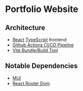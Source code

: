 # Portfolio Website

## Architecture

- [React](https://react.dev/) [TypeScript](https://www.typescriptlang.org/) frontend
- [Github Actions CI/CD Pipeline](https://docs.github.com/en/actions)
- [Vite Bundle/Build Tool](https://vitejs.dev/)

## Notable Dependencies

- [MUI](https://mui.com/)
- [React Router Dom](https://reactrouter.com/en/main)
